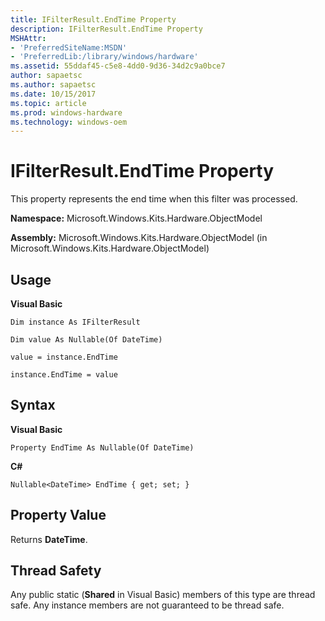 ```yaml
---
title: IFilterResult.EndTime Property
description: IFilterResult.EndTime Property
MSHAttr:
- 'PreferredSiteName:MSDN'
- 'PreferredLib:/library/windows/hardware'
ms.assetid: 55ddaf45-c5e8-4dd0-9d36-34d2c9a0bce7
author: sapaetsc
ms.author: sapaetsc
ms.date: 10/15/2017
ms.topic: article
ms.prod: windows-hardware
ms.technology: windows-oem
---
```


# IFilterResult.EndTime Property


This property represents the end time when this filter was processed.

**Namespace:** Microsoft.Windows.Kits.Hardware.ObjectModel

**Assembly:** Microsoft.Windows.Kits.Hardware.ObjectModel (in Microsoft.Windows.Kits.Hardware.ObjectModel)

## <span id="Usage"></span><span id="usage"></span><span id="USAGE"></span>Usage


**Visual Basic**

`Dim instance As IFilterResult`

`Dim value As Nullable(Of DateTime)`

`value = instance.EndTime`

`instance.EndTime = value`

## <span id="Syntax"></span><span id="syntax"></span><span id="SYNTAX"></span>Syntax


**Visual Basic**

`Property EndTime As Nullable(Of DateTime)`

**C#**

`Nullable<DateTime> EndTime { get; set; }`

## <span id="Property_Value"></span><span id="property_value"></span><span id="PROPERTY_VALUE"></span>Property Value


Returns **DateTime**.

## <span id="Thread_Safety"></span><span id="thread_safety"></span><span id="THREAD_SAFETY"></span>Thread Safety


Any public static (**Shared** in Visual Basic) members of this type are thread safe. Any instance members are not guaranteed to be thread safe.

 

 






